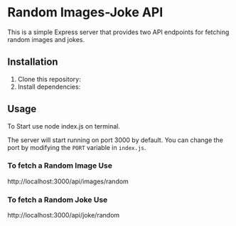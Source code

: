 # Random Images-Joke API

This is a simple Express server that provides two API endpoints for fetching random images and jokes.

## Installation

1. Clone this repository:
2. Install dependencies:


## Usage

To Start use node index.js on terminal.

The server will start running on port 3000 by default. You can change the port by modifying the `PORT` variable in `index.js`.

###  To fetch a Random Image Use 
http://localhost:3000/api/images/random

### To fetch a Random Joke Use

http://localhost:3000/api/joke/random




